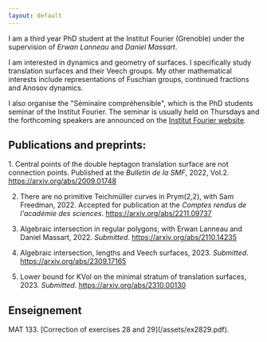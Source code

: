 ```yaml
---
layout: default
---
```


I am a third year PhD student at the Institut Fourier (Grenoble)
under the supervision of <em>Erwan Lanneau</em> and <em>Daniel Massart</em>.

I am interested in dynamics and geometry of surfaces. I specifically study translation surfaces and their Veech groups. My other mathematical interests include representations of Fuschian groups,
continued fractions and Anosov dynamics.

I also organise the "Séminaire compréhensible", which is the PhD students seminar of the Institut Fourier. The seminar is usually held on Thursdays and the forthcoming speakers are announced on the <a href="https://www-fourier.ujf-grenoble.fr/"> Institut Fourier website</a>.

<h2> Publications and preprints: </h2>
1. Central points of the double heptagon translation surface are not connection points.
Published at the <em>Bulletin de la SMF</em>, 2022, Vol.2. 
<a href="https://arxiv.org/abs/2009.01748"> https://arxiv.org/abs/2009.01748 </a>

2. There are no primitive Teichmüller curves in Prym(2,2),
with Sam Freedman, 2022. Accepted for publication at the <em>Comptes rendus de l'académie des sciences</em>.
<a href="https://arxiv.org/abs/2211.09737"> https://arxiv.org/abs/2211.09737 </a>

3. Algebraic intersection in regular polygons,
with Erwan Lanneau and Daniel Massart, 2022. <em>Submitted</em>.
<a href="https://arxiv.org/abs/2110.14235"> https://arxiv.org/abs/2110.14235 </a>

4. Algebraic intersection, lengths and Veech surfaces, 2023. <em>Submitted</em>.
<a href="https://arxiv.org/abs/2309.17165"> https://arxiv.org/abs/2309.17165 </a>

5. Lower bound for KVol on the minimal stratum of translation surfaces, 2023. <em>Submitted</em>.
<a href="https://arxiv.org/abs/2310.00130"> https://arxiv.org/abs/2310.00130 </a>

<h2> Enseignement </h2>
MAT 133. [Correction of exercises 28 and 29](/assets/ex2829.pdf).